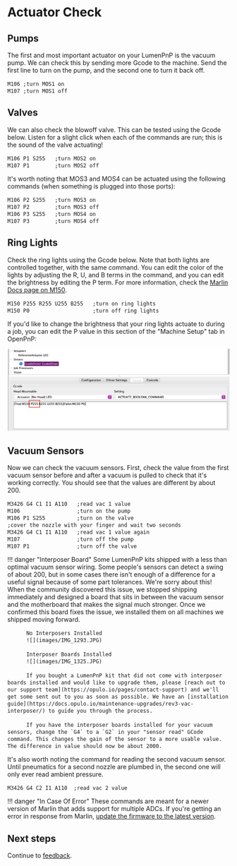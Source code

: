 # Actuator Check

## Pumps
The first and most important actuator on your LumenPnP is the vacuum pump. We can check this by sending more Gcode to the machine. Send the first line to turn on the pump, and the second one to turn it back off.

```gcode
M106 ;turn MOS1 on
M107 ;turn MOS1 off
```

## Valves
We can also check the blowoff valve. This can be tested using the Gcode below. Listen for a slight click when each of the commands are run; this is the sound of the valve actuating!

```gcode
M106 P1 S255   ;turn MOS2 on
M107 P1        ;turn MOS2 off
```

It's worth noting that MOS3 and MOS4 can be actuated using the following commands (when something is plugged into those ports):

```gcode
M106 P2 S255   ;turn MOS3 on
M107 P2        ;turn MOS3 off
M106 P3 S255   ;turn MOS4 on
M107 P3        ;turn MOS4 off
```

## Ring Lights
Check the ring lights using the Gcode below. Note that both lights are controlled together, with the same command. You can edit the color of the lights by adjusting the R, U, and B terms in the command, and you can edit the brightness by editing the P term. For more information, check the [Marlin Docs page on M150](https://marlinfw.org/docs/gcode/M150.html).

```gcode
M150 P255 R255 U255 B255   ;turn on ring lights
M150 P0                    ;turn off ring lights
```

If you'd like to change the brightness that your ring lights actuate to during a job, you can edit the P value in this section of the "Machine Setup" tab in OpenPnP:

![](images/edit-ringlight-brightness.png)

## Vacuum Sensors
Now we can check the vacuum sensors.  First, check the value from the first vacuum sensor before and after a vacuum is pulled to check that it's working correctly. You should see that the values are different by about 200.

```gcode
M3426 G4 C1 I1 A110   ;read vac 1 value
M106                  ;turn on the pump
M106 P1 S255          ;turn on the valve
;cover the nozzle with your finger and wait two seconds
M3426 G4 C1 I1 A110   ;read vac 1 value again
M107                  ;turn off the pump
M107 P1               ;turn off the valve
```



!!! danger "Interposer Board"
          Some LumenPnP kits shipped with a less than optimal vacuum sensor wiring. Some people's sensors can detect a swing of about 200, but in some cases there isn't enough of a difference for a useful signal because of some part tolerances. We're sorry about this! When the community discovered this issue, we stopped shipping immediately and designed a board that sits in between the vacuum sensor and the motherboard that makes the signal much stronger. Once we confirmed this board fixes the issue, we installed them on all machines we shipped moving forward.

          No Interposers Installed
          ![](images/IMG_1293.JPG)

          Interposer Boards Installed
          ![](images/IMG_1325.JPG)

          If you bought a LumenPnP kit that did not come with interposer boards installed and would like to upgrade them, please [reach out to our support team](https://opulo.io/pages/contact-support) and we'll get some sent out to you as soon as possible. We have an [installation guide](https://docs.opulo.io/maintenance-upgrades/rev3-vac-interposer/) to guide you through the process.

          If you have the interposer boards installed for your vacuum sensors, change the `G4` to a `G2` in your "sensor read" GCode command. This changes the gain of the sensor to a more usable value. The difference in value should now be about 2000.


It's also worth noting the command for reading the second vacuum sensor. Until pneumatics for a second nozzle are plumbed in, the second one will only ever read ambient pressure.

```gcode
M3426 G4 C2 I1 A110  ;read vac 2 value
```
!!! danger "In Case Of Error"
          These commands are meant for a newer version of Marlin that adds support for multiple ADCs. If you're getting an error in response from Marlin, [update the firmware to the latest version](https://docs.opulo.io/docs/motherboard/update-firmware/).

## Next steps

Continue to [feedback](../feedback/index.md).